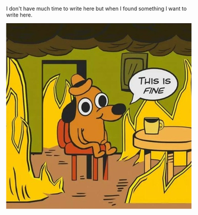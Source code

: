 I don't have much time to write here but when I found something I want to write here. 

![everything is fine 😏](https://raw.githubusercontent.com/MGDSoft/blog/main/assets/img/everything_is_fine.jpg)
